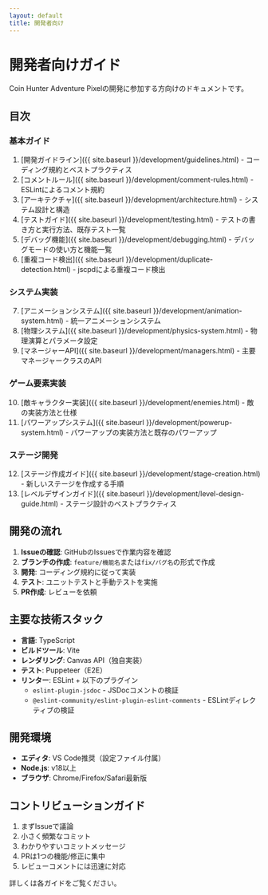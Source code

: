 ```yaml
---
layout: default
title: 開発者向け
---
```


# 開発者向けガイド

Coin Hunter Adventure Pixelの開発に参加する方向けのドキュメントです。

## 目次

### 基本ガイド
1. [開発ガイドライン]({{ site.baseurl }}/development/guidelines.html) - コーディング規約とベストプラクティス
2. [コメントルール]({{ site.baseurl }}/development/comment-rules.html) - ESLintによるコメント規約
3. [アーキテクチャ]({{ site.baseurl }}/development/architecture.html) - システム設計と構造
4. [テストガイド]({{ site.baseurl }}/development/testing.html) - テストの書き方と実行方法、既存テスト一覧
5. [デバッグ機能]({{ site.baseurl }}/development/debugging.html) - デバッグモードの使い方と機能一覧
6. [重複コード検出]({{ site.baseurl }}/development/duplicate-detection.html) - jscpdによる重複コード検出

### システム実装
7. [アニメーションシステム]({{ site.baseurl }}/development/animation-system.html) - 統一アニメーションシステム
8. [物理システム]({{ site.baseurl }}/development/physics-system.html) - 物理演算とパラメータ設定
9. [マネージャーAPI]({{ site.baseurl }}/development/managers.html) - 主要マネージャークラスのAPI

### ゲーム要素実装
10. [敵キャラクター実装]({{ site.baseurl }}/development/enemies.html) - 敵の実装方法と仕様
11. [パワーアップシステム]({{ site.baseurl }}/development/powerup-system.html) - パワーアップの実装方法と既存のパワーアップ

### ステージ開発
12. [ステージ作成ガイド]({{ site.baseurl }}/development/stage-creation.html) - 新しいステージを作成する手順
13. [レベルデザインガイド]({{ site.baseurl }}/development/level-design-guide.html) - ステージ設計のベストプラクティス

## 開発の流れ

1. **Issueの確認**: GitHubのIssuesで作業内容を確認
2. **ブランチの作成**: `feature/機能名`または`fix/バグ名`の形式で作成
3. **開発**: コーディング規約に従って実装
4. **テスト**: ユニットテストと手動テストを実施
5. **PR作成**: レビューを依頼

## 主要な技術スタック

- **言語**: TypeScript
- **ビルドツール**: Vite
- **レンダリング**: Canvas API（独自実装）
- **テスト**: Puppeteer（E2E）
- **リンター**: ESLint + 以下のプラグイン
  - `eslint-plugin-jsdoc` - JSDocコメントの検証
  - `@eslint-community/eslint-plugin-eslint-comments` - ESLintディレクティブの検証

## 開発環境

- **エディタ**: VS Code推奨（設定ファイル付属）
- **Node.js**: v18以上
- **ブラウザ**: Chrome/Firefox/Safari最新版

## コントリビューションガイド

1. まずIssueで議論
2. 小さく頻繁なコミット
3. わかりやすいコミットメッセージ
4. PRは1つの機能/修正に集中
5. レビューコメントには迅速に対応

詳しくは各ガイドをご覧ください。